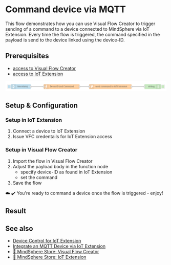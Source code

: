 # Command device via MQTT

This flow demonstrates how you can use Visual Flow Creator to trigger sending of a command to a device connected to MindSphere via IoT Extension. 
Every time the flow is triggered, the command specified in the payload is send to the device linked using the device-ID.

## Prerequisites
- [access to Visual Flow Creator](xxx)
- [access to IoT Extension](xxx)

![image](./docu_pictures/commandMqttDevice.png)

## Setup & Configuration

### Setup in IoT Extension
1. Connect a device to IoT Extension
2. Issue VFC credentails for IoT Extension access

### Setup in Visual Flow Creator
1. Import the flow in Visual Flow Creator
2. Adjust the payload body in the function node
    - specify device-ID as found in IoT Extension
    - set the command
4.  Save the flow 

:cloud: :heavy_check_mark: You're ready to command a device once the flow is triggered - enjoy!


## Result


## See also
- [Device Control for IoT Extension](https://cumulocity.com/guides/reference/device-control/)
- [Integrate an MQTT Device via IoT Extension](https://developer.mindsphere.io/howto/howto-mqtt-mciot.html)
- [:shopping_cart: MindSphere Store: Visual Flow Creator](https://www.dex.siemens.com/mindsphere/applications/visual-flow-creator?viewState=DetailView&cartID=&portalUser=&store=&cclcl=en_US)
- [:shopping_cart: MindSphere Store: IoT Extension](mindsphere.io/store)








